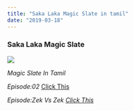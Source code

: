 ```yaml
---
title: "Saka Laka Magic Slate in tamil"
date: "2019-03-18"
---
```


### Saka Laka Magic Slate

[![](https://i.ytimg.com/vi/t0BgLq6fYKQ/maxresdefault.jpg)](https://i.ytimg.com/vi/t0BgLq6fYKQ/maxresdefault.jpg)

_Magic Slate In Tamil_

_Episode:02_ [Click This](https://clk.ink/eHvIsq)

_Episode:Zek Vs Zek_ _[Click This](https://clk.ink/g4UX8)_
